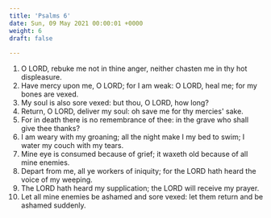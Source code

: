 ```yaml
---
title: 'Psalms 6'
date: Sun, 09 May 2021 00:00:01 +0000
weight: 6
draft: false
  
---
```


1. O LORD, rebuke me not in thine anger, neither chasten me in thy hot displeasure.
2. Have mercy upon me, O LORD; for I am weak: O LORD, heal me; for my bones are vexed.
3. My soul is also sore vexed: but thou, O LORD, how long?
4. Return, O LORD, deliver my soul: oh save me for thy mercies' sake.
5. For in death there is no remembrance of thee: in the grave who shall give thee thanks?
6. I am weary with my groaning; all the night make I my bed to swim; I water my couch with my tears.
7. Mine eye is consumed because of grief; it waxeth old because of all mine enemies.
8. Depart from me, all ye workers of iniquity; for the LORD hath heard the voice of my weeping.
9. The LORD hath heard my supplication; the LORD will receive my prayer.
10. Let all mine enemies be ashamed and sore vexed: let them return and be ashamed suddenly.
